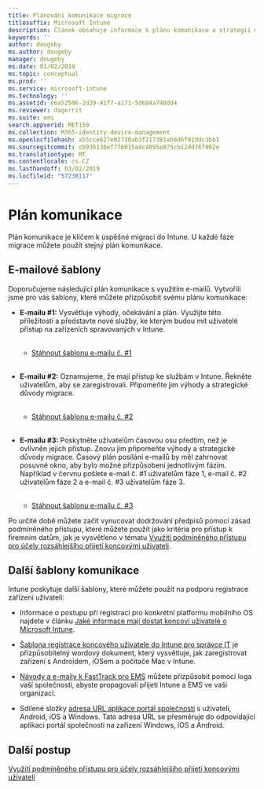 ```yaml
---
title: Plánování komunikace migrace
titlesuffix: Microsoft Intune
description: Článek obsahuje informace k plánu komunikace a strategii migrace do Microsoft Intune.
keywords: ''
author: dougeby
ms.author: dougeby
manager: dougeby
ms.date: 01/02/2018
ms.topic: conceptual
ms.prod: ''
ms.service: microsoft-intune
ms.technology: ''
ms.assetid: e6a52506-2d29-41f7-a171-5d684a740dd4
ms.reviewer: dagerrit
ms.suite: ems
search.appverid: MET150
ms.collection: M365-identity-device-management
ms.openlocfilehash: a55cce627e02730ab3f217381ab8d6f92ddc3bb1
ms.sourcegitcommit: cb93613bef7f6015a4c4095e875cb12dd76f002e
ms.translationtype: MT
ms.contentlocale: cs-CZ
ms.lasthandoff: 03/02/2019
ms.locfileid: "57238117"
---
```

# <a name="plan-communications"></a>Plán komunikace

Plán komunikace je klíčem k úspěšné migraci do Intune. U každé fáze migrace můžete použít stejný plán komunikace.

## <a name="email-templates"></a>E-mailové šablony

Doporučujeme následující plán komunikace s využitím e-mailů. Vytvořili jsme pro vás šablony, které můžete přizpůsobit svému plánu komunikace:

-   **E-mailu \#1:** Vysvětluje výhody, očekávání a plán. Využijte této příležitosti a představte nové služby, ke kterým budou mít uživatelé přístup na zařízeních spravovaných v Intune.<br/><br/>


    -   [Stáhnout šablonu e-mailu č. \#1](https://gallery.technet.microsoft.com/Intune-migration-guide-end-e3209b35)
<br></br>

-   **E-mailu \#2:** Oznamujeme, že mají přístup ke službám v Intune. Řekněte uživatelům, aby se zaregistrovali. Připomeňte jim výhody a strategické důvody migrace.<br/><br/>


    -   [Stáhnout šablonu e-mailu č. \#2](https://gallery.technet.microsoft.com/Intune-migration-guide-end-a9d25eb5)
<br></br>

-   **E-mailu \#3:** Poskytněte uživatelům časovou osu předtím, než je ovlivněn jejich přístup. Znovu jim připomeňte výhody a strategické důvody migrace. Časový plán posílání e-mailů by měl zahrnovat posuvné okno, aby bylo možné přizpůsobení jednotlivým fázím. Například v červnu pošlete e-mail č. \#1 uživatelům fáze 1, e-mail č. \#2 uživatelům fáze 2 a e-mail č. \#3 uživatelům fáze 3.<br/><br/>

    -   [Stáhnout šablonu e-mailu č. \#3](https://gallery.technet.microsoft.com/Intune-migration-guide-end-831521b5)

Po určité době můžete začít vynucovat dodržování předpisů pomocí zásad podmíněného přístupu, které můžete použít jako kritéria pro přístup k firemním datům, jak je vysvětleno v tématu [Využití podmíněného přístupu pro účely rozsáhlejšího přijetí koncovými uživateli](migration-guide-drive-adoption.md).

## <a name="additional-communication-templates"></a>Další šablony komunikace

Intune poskytuje další šablony, které můžete použít na podporu registrace zařízení uživateli:

-   Informace o postupu při registraci pro konkrétní platformu mobilního OS najdete v článku [Jaké informace mají dostat koncoví uživatelé o Microsoft Intune](end-user-educate.md).

-   [Šablona registrace koncového uživatele do Intune pro správce IT](https://gallery.technet.microsoft.com/End-user-Intune-enrollment-55dfd64a) je přizpůsobitelný wordový dokument, který vysvětluje, jak zaregistrovat zařízení s Androidem, iOSem a počítače Mac v Intune.

-   [Návody a e-maily k FastTrack pro EMS](https://gallery.technet.microsoft.com/FastTrack-for-EMS-How-To-f170da4c) můžete přizpůsobit pomocí loga vaší společnosti, abyste propagovali přijetí Intune a EMS ve vaší organizaci.

-   Sdílené složky [adresa URL aplikace portál společnosti](http://go.microsoft.com/fwlink/?LinkID=396941) s uživateli, Android, iOS a Windows. Tato adresa URL se přesměruje do odpovídající aplikaci portál společnosti na zařízení Windows, iOS a Android.

## <a name="next-steps"></a>Další postup

[Využití podmíněného přístupu pro účely rozsáhlejšího přijetí koncovými uživateli](migration-guide-drive-adoption.md)
